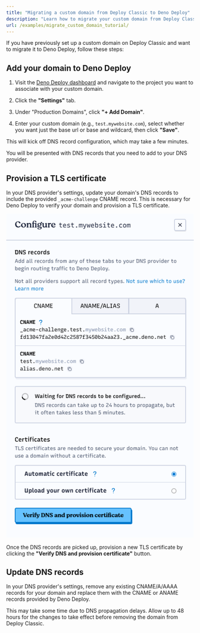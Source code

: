 ```yaml
---
title: "Migrating a custom domain from Deploy Classic to Deno Deploy"
description: "Learn how to migrate your custom domain from Deploy Classic to Deno Deploy"
url: /examples/migrate_custom_domain_tutorial/
---
```


If you have previously set up a custom domain on Deploy Classic and want to
migrate it to Deno Deploy, follow these steps:

## Add your domain to Deno Deploy

1. Visit the [Deno Deploy dashboard](https://dash.deno.com) and navigate to the
   project you want to associate with your custom domain.

2. Click the **"Settings"** tab.

3. Under "Production Domains", click **"+ Add Domain"**.

4. Enter your custom domain (e.g., `test.mywebsite.com`), select whether you
   want just the base url or base and wildcard, then click **"Save"**.

This will kick off DNS record configuration, which may take a few minutes.

You will be presented with DNS records that you need to add to your DNS
provider.

## Provision a TLS certificate

In your DNS provider's settings, update your domain's DNS records to include the
provided `_acme-challenge` CNAME record. This is necessary for Deno Deploy to
verify your domain and provision a TLS certificate.

![DNS Records modal](/deploy/images/dns_config.png)

Once the DNS records are picked up, provision a new TLS certificate by clicking
the **"Verify DNS and provision certificate"** button.

## Update DNS records

In your DNS provider's settings, remove any existing CNAME/A/AAAA records for
your domain and replace them with the CNAME or ANAME records provided by Deno
Deploy.

This may take some time due to DNS propagation delays. Allow up to 48 hours for
the changes to take effect before removing the domain from Deploy Classic.
